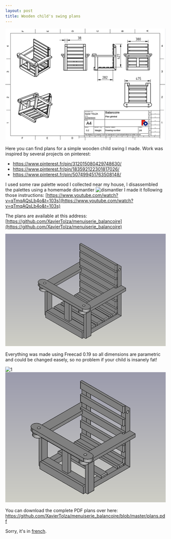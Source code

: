 ```yaml
---
layout: post
title: Wooden child's swing plans
---
```

![global](https://github.com/XavierTolza/menuiserie_balancoire/raw/master/img/plans.png)

Here you can find plans for a simple wooden child swing I made.
Work was inspired by several projects on pinterest:
* https://www.pinterest.fr/pin/312015080429748630/
* https://www.pinterest.fr/pin/183592122301817026/
* https://www.pinterest.fr/pin/507499451763508148/

I used some raw palette wood I collected near my house, I disassembled the palettes using a homemade dismantler
![dismantler](https://media.screwfix.fr/is/image/ae235?src=ae235/6765X_P&$prodImageFull$)
I made it following those instructions:
[https://www.youtube.com/watch?v=qTmqAQsLb4o&t=103s](https://www.youtube.com/watch?v=qTmqAQsLb4o&t=103s)

The plans are available at this address: [https://github.com/XavierTolza/menuiserie_balancoire](https://github.com/XavierTolza/menuiserie_balancoire) 

![main](https://github.com/XavierTolza/menuiserie_balancoire/raw/master/img/about.png)

Everything was made using Freecad 0.19 so all dimensions are parametric and could be changed easely, so no problem if your child is insanely fat!

![1](https://github.com/XavierTolza/menuiserie_balancoire/raw/master/img/fat.png)
![2](https://github.com/XavierTolza/menuiserie_balancoire/raw/master/img/less.png)

You can download the complete PDF plans over here:
https://github.com/XavierTolza/menuiserie_balancoire/blob/master/plans.pdf

Sorry, it's in [french](https://www.youtube.com/watch?v=pfUmW_Mf5qc).